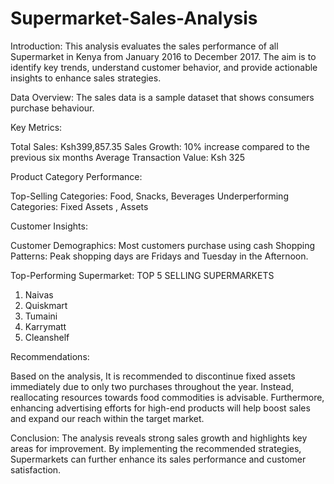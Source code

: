 # Supermarket-Sales-Analysis


Introduction:
This analysis evaluates the sales performance of all Supermarket in Kenya from January 2016 to December 2017. The aim is to identify key trends, understand customer behavior, and provide actionable insights to enhance sales strategies.

Data Overview:
The sales data is a sample dataset that shows consumers purchase behaviour.

Key Metrics:

Total Sales:  Ksh399,857.35 
Sales Growth: 10% increase compared to the previous six months
Average Transaction Value: Ksh 325

Product Category Performance:

Top-Selling Categories: Food, Snacks, Beverages 
Underperforming Categories: Fixed Assets , Assets

Customer Insights:

Customer Demographics: Most customers purchase using cash 
Shopping Patterns: Peak shopping days are Fridays and Tuesday in the Afternoon.

Top-Performing Supermarket: TOP 5 SELLING SUPERMARKETS
1. Naivas
2. Quiskmart
3. Tumaini
4. Karrymatt
5. Cleanshelf


Recommendations:

Based on the analysis, It is  recommended to discontinue fixed assets immediately due to only two purchases throughout the year. Instead, reallocating resources towards food commodities is advisable. Furthermore, enhancing advertising efforts for high-end products will help boost sales and expand our reach within the target market.

Conclusion:
The analysis reveals strong sales growth and highlights key areas for improvement. By implementing the recommended strategies,  Supermarkets can further enhance its sales performance and customer satisfaction.
